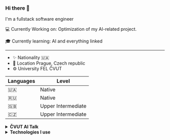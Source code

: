 ### Hi there 👋

I'm a fullstack software engineer

💻 Currently Working on: Optimization of my AI-related project.

🎓 Currently learning: AI and everything linked

___

- ✨ Nationality 🇺🇦
- 📌 Location Prague, Czech republic
- ⚙ University FEL ČVUT

| Languages | Level |
|--|--|
| 🇺🇦 | Native |
| 🇷🇺 | Native |
| 🇬🇧 | Upper Intermediate |
| 🇨🇿 | Upper Intermediate |

<details>
<summary><b>ČVUT AI Talk</b></summary>

ČVUT AI Talk is regular meetup. Events consist of research presentation and public communication.
| ČVUT AI Talk | Links |
|--|--|
| #1: Co je LLM, jaké vůbec existujou, ják je používat | [Prezentace](https://docs.google.com/presentation/d/1iV_r4OgYHQOt56Q2FtulrFdbVlvhVoQ_/edit?usp=sharing&ouid=112191343591369742786&rtpof=true&sd=true), [Novinky](https://docs.google.com/document/d/15EkQy-ChOwxrWzYU47DmTsKjD_hU7_48dV77ojjpD_k/edit?usp=sharing)|
| #2: LLM Fine-tuning (In progress)| [Prezentace](https://docs.google.com/presentation/d/1yBaBV_08I7exmR9DiXz1aJZOz53UkAJ7/edit?usp=sharing&ouid=112191343591369742786&rtpof=true&sd=true) |
| #1: Meetup: AI philosophy (In progress)| |
| #3: Word Embedding (In progress)| |


</details>


<details>
<summary><b>Technologies I use</b></summary>

| Main Technologies | Additional Technologies |
|--|--|
| ![Django](https://img.shields.io/badge/-Django-092E20?style=flat&logo=django&logoColor=white) | ![ASP.NET](https://img.shields.io/badge/-ASP.NET-512BD4?style=flat&logo=.net&logoColor=white) |
| ![Docker](https://img.shields.io/badge/-Docker-2496ED?style=flat&logo=docker&logoColor=white) | ![express.js](https://img.shields.io/badge/-Express.js-000000?style=flat&logo=express&logoColor=white) |
| ![graphql](https://img.shields.io/badge/-GraphQL-E10098?style=flat&logo=graphql&logoColor=white) | ![sys admin](https://img.shields.io/badge/-Sys%20Admin-000000?style=flat&logo=linux&logoColor=white) |
| ![nginx](https://img.shields.io/badge/-Nginx-009639?style=flat&logo=nginx&logoColor=white) | ![Redis](https://img.shields.io/badge/-Redis-DC382D?style=flat&logo=redis&logoColor=white) |
| ... | ... |

| Frontend Technologies | Additional Frontend Technologies |
|--|--|
| ![Vue.js](https://img.shields.io/badge/-Vue.js-4FC08D?style=flat&logo=vue.js&logoColor=white) | ![Angular](https://img.shields.io/badge/-Angular-DD0031?style=flat&logo=angular&logoColor=white) |
| ![React](https://img.shields.io/badge/-React-61DAFB?style=flat&logo=react&logoColor=white) | ![jQuery](https://img.shields.io/badge/-jQuery-0769AD?style=flat&logo=jquery&logoColor=white) |
| ... | ... |

| Other Technologies |
|--|
| ![Solidity](https://img.shields.io/badge/-Solidity-363636?style=flat&logo=solidity&logoColor=white) |
| ![Kotlin](https://img.shields.io/badge/-Kotlin-0095D5?style=flat&logo=kotlin&logoColor=white) |
| ![TypeScript](https://img.shields.io/badge/-TypeScript-3178C6?style=flat&logo=typescript&logoColor=white) |
| ![Java](https://img.shields.io/badge/-Java-007396?style=flat&logo=java&logoColor=white) |
| ![C#](https://img.shields.io/badge/-C%23-239120?style=flat&logo=c-sharp&logoColor=white) |
| ... |

</details>

